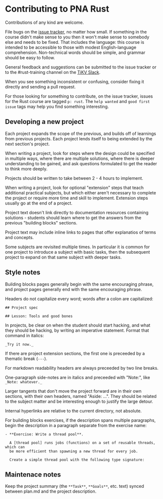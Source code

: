 # Contributing to PNA Rust

Contributions of any kind are welcome.

File bugs on the [issue tracker], no matter how small. If something in the
course didn't make sense to you then it won't make sense to somebody else and
needs to be fixed. That includes the language: this course is intended to be
accessible to those with modest English-language comprehension. Non-technical
words should be simple, and grammar should be easy to follow.

General feedback and suggestions can be submitted to the issue tracker or to the
#rust-training channel on the [TiKV Slack].

When you see something inconsistent or confusing, consider fixing it directly
and sending a pull request.

For those looking for something to contribute, on the issue tracker, issues for
the Rust course are tagged `p: rust`. The `help wanted` and `good first issue`
tags may help you find something interesting.

[issue tracker]: https://github.com/pingcap/talent-plan/issues/
[TiKV Slack]: https://join.slack.com/t/tikv-wg/shared_invite/enQtNTUyODE4ODU2MzI0LTgzZDQ3NzZlNDkzMGIyYjU1MTA0NzIwMjFjODFiZjA0YjFmYmQyOTZiNzNkNzg1N2U1MDdlZTIxNTU5NWNhNjk


## Developing a new project

Each project expands the scope of the previous, and builds off of
learnings from previous projects. Each project lends itself to being extended by
the next section's project.

When writing a project, look for steps where the design could be specified in
multiple ways, where there are multiple solutions, where there is deeper
understanding to be gained, and ask questions formulated to get the reader to
think more deeply.

Projects should be written to take between 2 - 4 hours to implement.

When writing a project, look for optional "extension" steps that teach
additional practical subjects, but which either aren't necessary to complete the
project or require more time and skill to implement. Extension steps usually go
at the end of a project.

Project text doesn't link directly to documentation resources containing
solutions - students should learn where to get the answers from the
previous "building blocks" sections.

Project text may include inline links to pages that offer explanatios of terms
and concepts.

Some subjects are revisited multiple times. In particular it is common for one
project to introduce a subject with basic tasks, then the subsequent project to
expand on that same subject with deeper tasks.


## Style notes

Building blocks pages generally begin with the same encouraging phrase, and
project pages generally end with the same encouraging phrase.

Headers do not capitalize every word; words after a colon
are capitalized:

```
## Project spec

## Lesson: Tools and good bones
```

In projects, be clear on when the student should start hacking, and what they
should be hacking, by writing an imperative statement. Format that command in
italics:

```
_Try it now._
```

If there are project extension sections, the first one is preceeded by a
thematic break (`---`).

For markdown readability headers are always preceeded by two line breaks.

One-paragraph side-notes are in italics and preceeded with "Note:", like `_Note:
whatever._`

Larger tangents that don't move the project forward are in their own sections,
with their own headers, named "Aside: ...". They should be related to the
subject matter and be interesting enough to justify the large detour.

Internal hyperlinks are relative to the current directory, not absolute.

For building blocks exercises, if the description spans multiple paragraphs,
begin the description in a paragraph separate from the exercise name:

```
- **Exercise: Write a thread pool**.

  A [thread pool] runs jobs (functions) on a set of reusable threads, which can
  be more efficient than spawning a new thread for every job.

  Create a simple thread pool with the following type signature:
```


## Maintenace notes

Keep the project summary (the `**Task**`, `**Goals**`, etc. text) synced between
plan.md and the project description.

